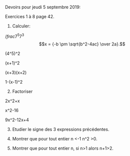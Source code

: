 

Devoirs pour jeudi 5 septembre 2019:

Exercices 1 à 8 page 42.


1. Calculer:

$/frac{7^5}{7^3}$
 $$x = {-b \pm \sqrt{b^2-4ac} \over 2a}.$$

(4^5)^2

(x+1)^2

(x+3)(x+2)

1-(x-1)^2

2. Factoriser

2x^2+x

x^2-16

9x^2-12x+4

3. Etudier le signe des 3 expressions précédentes.

4. Montrer que pour tout entier n <-1 n^2 >0.

5. Montrer que pour tout entier n, si n>1 alors n+1>2.

